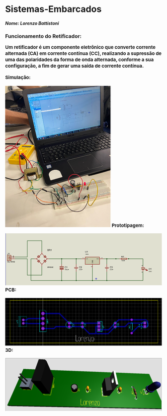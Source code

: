 # Sistemas-Embarcados

<h5> Nome: Lorenzo Battistoni
<h3> <a> Funcionamento do Retificador: </a>
 <span style="font-size: 15px;"> </p> Um retificador é um componente eletrônico que converte corrente alternada (CA) em corrente contínua (CC), realizando a supressão de uma das polaridades da forma de onda alternada, conforme a sua configuração, a fim de gerar uma saída de corrente contínua.</p></span>

<span style="font-size: 15px;"> <a> Simulação: </a><span>

![alt text](simulacao.png)
<span style="font-size: 15px;"> <a> Prototipagem: </a><span>

![alt text](prototipagem.png)
<span style="font-size: 15px;"> <a> PCB: </a><span>

![alt text](pcb_layout.png)
<span style="font-size: 15px;"> <a> 3D: </a><span>

![alt text](placa_lorenzo.png)